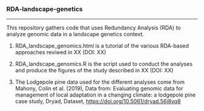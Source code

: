 ### RDA-landscape-genetics
-------------------

This repository gathers code that uses Redundancy Analysis (RDA) to analyze genomic data in a landscape genetics context.

1. RDA_landscape_genomics.html is a tutorial of the various RDA-based approaches reviwed in XX (DOI: XX)

2. RDA_landscape_genomics.R is the script used to conduct the analyses and produce the figures of the study described in XX (DOI: XX)

3. The Lodgepole pine data used for the different analyses come from Mahony, Colin et al. (2019), Data from: Evaluating genomic data for management of local adaptation in a changing climate: a lodgepole pine case study, Dryad, Dataset, https://doi.org/10.5061/dryad.56j8vq8
